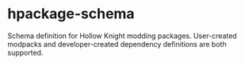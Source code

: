 # hpackage-schema
Schema definition for Hollow Knight modding packages. User-created modpacks and developer-created dependency definitions are both supported.
